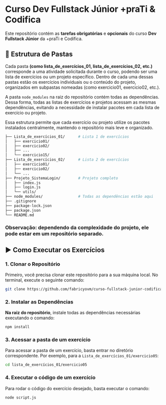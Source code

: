 # Curso Dev Fullstack Júnior +praTi & Codifica

Este repositório contém as **tarefas obrigatórias** e **opcionais** do curso **Dev Fullstack Júnior** da +praTi e Codifica.

## 📁 Estrutura de Pastas
Cada pasta **(como lista_de_exercícios_01, lista_de_exercícios_02, etc.)** corresponde a uma atividade solicitada durante o curso, podendo ser uma lista de exercícios ou um projeto específico.
Dentro de cada uma dessas pastas estão os exercícios individuais ou o conteúdo do projeto, organizados em subpastas nomeadas (como exercicio01, exercicio02, etc.).

A pasta `node_modules` na raiz do repositório contém todas as dependências. Dessa forma, todas as listas de exercícios e projetos acessam as mesmas dependências, evitando a necessidade de instalar pacotes em cada lista de exercício ou projeto.

Essa estrutura permite que cada exercício ou projeto utilize os pacotes instalados centralmente, mantendo o repositório mais leve e organizado.

```bash 
├── Lista_de_exercícios_01/      # Lista 1 de exercícios
│   ├── exercicio01/
│   ├── exercicio02/
│   ├── ...
│   └── exercicio15/
├── Lista_de_exercícios_02/      # Lista 2 de exercícios
│   ├── exercicio01/
│   ├── exercicio02/
│   └── ...
├── Projeto_SistemaLogin/        # Projeto completo
│   ├── index.js
│   ├── login.js
│   └── utils/
├── node_modules/                # Todas as dependências estão aqui
├── .gitignore
├── package-lock.json
├── package.json
└── README.md
```

### Observação: dependendo da complexidade do projeto, ele pode estar em um repositório separado.

## ▶️ Como Executar os Exercícios

### 1. Clonar o Repositório
Primeiro, você precisa clonar este repositório para a sua máquina local. No terminal, execute o seguinte comando:

```bash
git clone https://github.com/fabricyovm/curso-fullstack-junior-codifica-prati.git
```

### 2. Instalar as Dependências

**Na raiz do repositório**, instale todas as dependências necessárias executando o comando:
```bash
npm install
```

### 3. Acessar a pasta de um exercício

Para acessar a pasta de um exercício, basta entrar no diretório correspondente. Por exemplo, para a `Lista_de_exercícios_01/exercicio05`:

```bash
cd lista_de_exercícios_01/exercicio05
```

### 4. Executar o código de um exercício

Para rodar o código do exercício desejado, basta executar o comando:

```bash
node script.js
```
